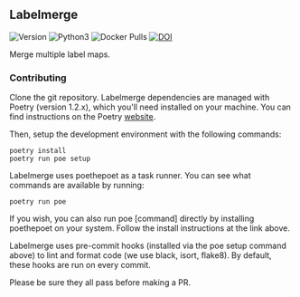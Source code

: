 ## Labelmerge
![Version](https://img.shields.io/github/v/tag/khanlab/labelmerge?label=version)
![Python3](https://img.shields.io/badge/python-3.8_|_3.9_|_3.10-blue.svg)
![Docker Pulls](https://img.shields.io/docker/pulls/khanlab/labelmerge)
[![DOI](https://zenodo.org/badge/DOI/10.5281/zenodo.7636410.svg)](https://doi.org/10.5281/zenodo.7636410)

Merge multiple label maps.

### Contributing
Clone the git repository. Labelmerge dependencies are managed with Poetry
(version 1.2.x), which you'll need installed on your machine.
You can find instructions on the Poetry
[website](https://python-poetry.org/docs/).

Then, setup the development environment with the following commands:

```
poetry install
poetry run poe setup
```

Labelmerge uses poethepoet as a task runner.
You can see what commands are available by running:

```
poetry run poe
```

If you wish, you can also run poe [command] directly by installing poethepoet
on your system. Follow the install instructions at the link above.

Labelmerge uses pre-commit hooks (installed via the poe setup command above) to 
lint and format code (we use black, isort, flake8). By default, these hooks are
run on every commit.

Please be sure they all pass before making a PR.


